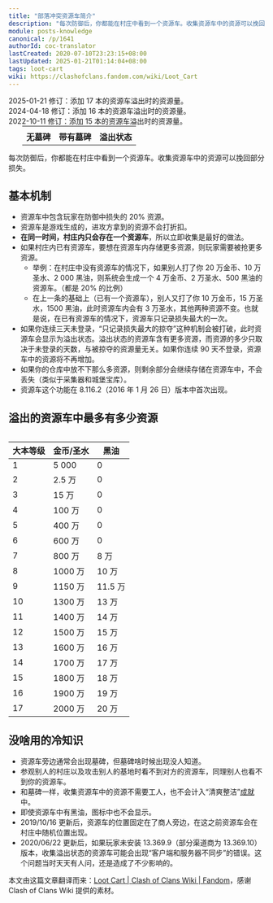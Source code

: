```yaml
---
title: "部落冲突资源车简介"
description: "每次防御后，你都能在村庄中看到一个资源车。收集资源车中的资源可以挽回部分损失。资源车中包含玩家在防御中损失的 20% 资源。资源车是游戏生成的，进攻方拿到的资源不会打折扣。"
module: posts-knowledge
canonical: /p/1641
authorId: coc-translator
lastCreated: 2020-07-10T23:23:15+08:00
lastUpdated: 2025-01-21T01:14:04+08:00
tags: loot-cart
wiki: https://clashofclans.fandom.com/wiki/Loot_Cart
---
```


<PostHistory>
2025-01-21 修订：添加 17 本的资源车溢出时的资源量。<br>
2024-04-18 修订：添加 16 本的资源车溢出时的资源量。<br>
2022-10-11 修订：添加 15 本的资源车溢出时的资源量。
</PostHistory>

<table class="cp-loot-cart-table">
    <tbody>
    <tr>
        <td>
            <Pic src="/p/1641/Loot_Cart1.png" alt="不带墓碑的资源车" width="197" height="159" />
        </td>
        <td>
            <Pic src="/p/1641/Loot_Cart2.png" alt="带有墓碑的资源车" width="197" height="159" />
        </td>
        <td>
            <Pic src="/p/1641/Loot_Cart3.png" alt="溢出的资源车" width="197" height="159" />
        </td>
    </tr>
    <tr>
        <td>无墓碑</td>
        <td>带有墓碑</td>
        <td>溢出状态</td>
    </tr>
    </tbody>
</table>

<PCenter>每次防御后，你都能在村庄中看到一个资源车。收集资源车中的资源可以挽回部分损失。</PCenter>

## 基本机制

- 资源车中包含玩家在防御中损失的 20% 资源。
- 资源车是游戏生成的，进攻方拿到的资源不会打折扣。
- **在同一时间，村庄内只会存在一个资源车**，所以立即收集是最好的做法。
- 如果村庄内已有资源车，要想在资源车内存储更多资源，则玩家需要被抢更多资源。
  - 举例：在村庄中没有资源车的情况下，如果别人打了你 20 万金币、10 万圣水、2 000 黑油，则系统会生成一个 4 万金币、2 万圣水、500 黑油的资源车。（都是 20% 的比例）
  - 在上一条的基础上（已有一个资源车），别人又打了你 10 万金币，15 万圣水，1500 黑油，此时资源车内会有 3 万圣水，其他两种资源不变。也就是说，在已有资源车的情况下，资源车只记录损失最大的一次。
- 如果你连续三天未登录，“只记录损失最大的掠夺”这种机制会被打破，此时资源车会显示为溢出状态。溢出状态的资源车含有更多资源，而资源的多少只取决于未登录的天数，与被掠夺的资源量无关。如果你连续 90 天不登录，资源车中的资源将不再增加。
- 如果你的仓库中放不下那么多资源，则剩余部分会继续存储在资源车中，不会丢失（类似于采集器和城堡宝库）。
- 资源车这个功能在 8.116.2（2016 年 1 月 26 日）版本中首次出现。

## 溢出的资源车中最多有多少资源

<Table maxWidth="360px">
    <table>
        <thead>
        <tr>
            <th class="cp-table-col-numeric">大本等级</th>
            <th class="cp-table-col-numeric">金币/圣水</th>
            <th class="cp-table-col-numeric">黑油</th>
        </tr>
        </thead>
        <tbody>
        <tr>
            <td class="cp-table-col-numeric">1</td>
            <td class="cp-table-col-numeric">5 000</td>
            <td class="cp-table-col-numeric">0</td>
        </tr>
        <tr>
            <td class="cp-table-col-numeric">2</td>
            <td class="cp-table-col-numeric">2.5 万</td>
            <td class="cp-table-col-numeric">0</td>
        </tr>
        <tr>
            <td class="cp-table-col-numeric">3</td>
            <td class="cp-table-col-numeric">15 万</td>
            <td class="cp-table-col-numeric">0</td>
        </tr>
        <tr>
            <td class="cp-table-col-numeric">4</td>
            <td class="cp-table-col-numeric">100 万</td>
            <td class="cp-table-col-numeric">0</td>
        </tr>
        <tr>
            <td class="cp-table-col-numeric">5</td>
            <td class="cp-table-col-numeric">400 万</td>
            <td class="cp-table-col-numeric">0</td>
        </tr>
        <tr>
            <td class="cp-table-col-numeric">6</td>
            <td class="cp-table-col-numeric">600 万</td>
            <td class="cp-table-col-numeric">0</td>
        </tr>
        <tr>
            <td class="cp-table-col-numeric">7</td>
            <td class="cp-table-col-numeric">800 万</td>
            <td class="cp-table-col-numeric">8 万</td>
        </tr>
        <tr>
            <td class="cp-table-col-numeric">8</td>
            <td class="cp-table-col-numeric">1000 万</td>
            <td class="cp-table-col-numeric">10 万</td>
        </tr>
        <tr>
            <td class="cp-table-col-numeric">9</td>
            <td class="cp-table-col-numeric">1150 万</td>
            <td class="cp-table-col-numeric">11.5 万</td>
        </tr>
        <tr>
            <td class="cp-table-col-numeric">10</td>
            <td class="cp-table-col-numeric">1300 万</td>
            <td class="cp-table-col-numeric">13 万</td>
        </tr>
        <tr>
            <td class="cp-table-col-numeric">11</td>
            <td class="cp-table-col-numeric">1400 万</td>
            <td class="cp-table-col-numeric">14 万</td>
        </tr>
        <tr>
            <td class="cp-table-col-numeric">12</td>
            <td class="cp-table-col-numeric">1500 万</td>
            <td class="cp-table-col-numeric">15 万</td>
        </tr>
        <tr>
            <td class="cp-table-col-numeric">13</td>
            <td class="cp-table-col-numeric">1600 万</td>
            <td class="cp-table-col-numeric">16 万</td>
        </tr>
        <tr>
            <td class="cp-table-col-numeric">14</td>
            <td class="cp-table-col-numeric">1700 万</td>
            <td class="cp-table-col-numeric">17 万</td>
        </tr>
        <tr>
            <td class="cp-table-col-numeric">15</td>
            <td class="cp-table-col-numeric">1800 万</td>
            <td class="cp-table-col-numeric">18 万</td>
        </tr>
        <tr>
            <td class="cp-table-col-numeric">16</td>
            <td class="cp-table-col-numeric">1900 万</td>
            <td class="cp-table-col-numeric">19 万</td>
        </tr>
        <tr>
            <td class="cp-table-col-numeric">17</td>
            <td class="cp-table-col-numeric">2000 万</td>
            <td class="cp-table-col-numeric">20 万</td>
        </tr>
        </tbody>
    </table>
</Table>

## 没啥用的冷知识

- 资源车旁边通常会出现墓碑，但墓碑啥时候出现没人知道。
- 参观别人的村庄以及攻击别人的基地时看不到对方的资源车，同理别人也看不到你的资源车。
- 和墓碑一样，收集资源车中的资源不需要工人，也不会计入“清爽整洁”[成就](/p/1449) 中。
- 即使资源车中有黑油，图标中也不会显示。
- 2019/10/16 更新后，资源车的位置固定在了商人旁边，在这之前资源车会在村庄中随机位置出现。
- 2020/06/22 更新后，如果玩家未安装 13.369.9（部分渠道商为 13.369.10）版本，收集溢出状态的资源车可能会出现“客户端和服务器不同步”的错误。这个问题当时天天有人问，还是造成了不少影响的。

<PostCopyright>
本文由这篇文章翻译而来：<a href="https://clashofclans.fandom.com/wiki/Loot_Cart" target="_blank" rel="noopener noreferrer">Loot Cart | Clash of Clans Wiki | Fandom</a>，感谢 Clash of Clans Wiki 提供的素材。
</PostCopyright>

<style lang="scss">
.cp-loot-cart-table {
    width: 100%;
    max-width: 450px;
    margin: 0 auto;

    tr {
        border: none;
    }

    tr:hover td {
        background-color: var(--cp-page-light);
    }
    
    td {
        font-weight: 700;

        img {
            border-radius: 0;
        }
    }
}

.cp-theme-dark .cp-loot-cart-table {
    tr:hover td {
        background-color: var(--cp-page-dark);
    }
}
</style>